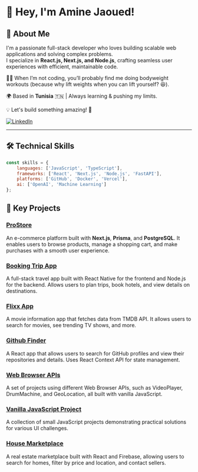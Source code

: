 # 👋 Hey, I'm Amine Jaoued!

## 🚀 About Me  
I'm a passionate full-stack developer who loves building scalable web applications and solving complex problems.  
I specialize in **React.js, Next.js, and Node.js**, crafting seamless user experiences with efficient, maintainable code.  

🏋️‍♂️ When I’m not coding, you’ll probably find me doing bodyweight workouts (because why lift weights when you can lift yourself? 😆).  

🌍 Based in **Tunisia** 🇹🇳 | Always learning & pushing my limits.  

💡 Let's build something amazing! 🚀

[![LinkedIn](https://img.shields.io/badge/LinkedIn-%230A66C2.svg?style=for-the-badge&logo=linkedin&logoColor=white)](https://www.linkedin.com/in/amine-jaoued)


---

## 🛠️ Technical Skills  

```js
const skills = {
    languages: ['JavaScript', 'TypeScript'],
    frameworks: ['React', 'Next.js', 'Node.js', 'FastAPI'],
    platforms: ['GitHub', 'Docker', 'Vercel'],
    ai: ['OpenAI', 'Machine Learning']
};
```
## 🚀 Key Projects

### [ProStore](https://github.com/J0uda/prostore)  
An e-commerce platform built with **Next.js**, **Prisma**, and **PostgreSQL**. It enables users to browse products, manage a shopping cart, and make purchases with a smooth user experience.

### [Booking Trip App](https://github.com/J0uda/Booking-Trip)  
A full-stack travel app built with React Native for the frontend and Node.js for the backend. Allows users to plan trips, book hotels, and view details on destinations.

### [Flixx App](https://github.com/J0uda/flix-app)  
A movie information app that fetches data from TMDB API. It allows users to search for movies, see trending TV shows, and more.

### [Github Finder](https://github.com/J0uda/github-finder)  
A React app that allows users to search for GitHub profiles and view their repositories and details. Uses React Context API for state management.

### [Web Browser APIs](https://github.com/J0uda/Web-Browser-APIs)  
A set of projects using different Web Browser APIs, such as VideoPlayer, DrumMachine, and GeoLocation, all built with vanilla JavaScript.

### [Vanilla JavaScript Project](https://github.com/J0uda/vanilla-javascript-project)  
A collection of small JavaScript projects demonstrating practical solutions for various UI challenges.

### [House Marketplace](https://github.com/J0uda/housemarketplace)  
A real estate marketplace built with React and Firebase, allowing users to search for homes, filter by price and location, and contact sellers.


